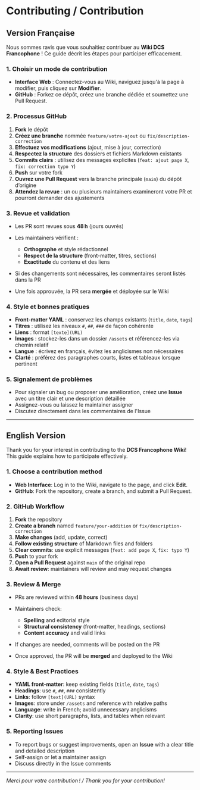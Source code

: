 # Contributing / Contribution

## Version Française

Nous sommes ravis que vous souhaitiez contribuer au **Wiki DCS Francophone** ! Ce guide décrit les étapes pour participer efficacement.

### 1. Choisir un mode de contribution

* **Interface Web** : Connectez-vous au Wiki, naviguez jusqu'à la page à modifier, puis cliquez sur **Modifier**.
* **GitHub** : Forkez ce dépôt, créez une branche dédiée et soumettez une Pull Request.

### 2. Processus GitHub

1. **Fork** le dépôt
2. **Créez une branche** nommée `feature/votre-ajout` ou `fix/description-correction`
3. **Effectuez vos modifications** (ajout, mise à jour, correction)
4. **Respectez la structure** des dossiers et fichiers Markdown existants
5. **Commits clairs** : utilisez des messages explicites (`feat: ajout page X`, `fix: correction typo Y`)
6. **Push** sur votre fork
7. **Ouvrez une Pull Request** vers la branche principale (`main`) du dépôt d’origine
8. **Attendez la revue** : un ou plusieurs maintainers examineront votre PR et pourront demander des ajustements

### 3. Revue et validation

* Les PR sont revues sous **48 h** (jours ouvrés)
* Les maintainers vérifient :

  * **Orthographe** et style rédactionnel
  * **Respect de la structure** (front-matter, titres, sections)
  * **Exactitude** du contenu et des liens
* Si des changements sont nécessaires, les commentaires seront listés dans la PR
* Une fois approuvée, la PR sera **mergée** et déployée sur le Wiki

### 4. Style et bonnes pratiques

* **Front-matter YAML** : conservez les champs existants (`title`, `date`, `tags`)
* **Titres** : utilisez les niveaux `#`, `##`, `###` de façon cohérente
* **Liens** : format `[texte](URL)`
* **Images** : stockez-les dans un dossier `/assets` et référencez-les via chemin relatif
* **Langue** : écrivez en français, évitez les anglicismes non nécessaires
* **Clarté** : préférez des paragraphes courts, listes et tableaux lorsque pertinent

### 5. Signalement de problèmes

* Pour signaler un bug ou proposer une amélioration, créez une **Issue** avec un titre clair et une description détaillée
* Assignez-vous ou laissez le maintainer assigner
* Discutez directement dans les commentaires de l'Issue

---

## English Version

Thank you for your interest in contributing to the **DCS Francophone Wiki**! This guide explains how to participate effectively.

### 1. Choose a contribution method

* **Web Interface**: Log in to the Wiki, navigate to the page, and click **Edit**.
* **GitHub**: Fork the repository, create a branch, and submit a Pull Request.

### 2. GitHub Workflow

1. **Fork** the repository
2. **Create a branch** named `feature/your-addition` or `fix/description-correction`
3. **Make changes** (add, update, correct)
4. **Follow existing structure** of Markdown files and folders
5. **Clear commits**: use explicit messages (`feat: add page X`, `fix: typo Y`)
6. **Push** to your fork
7. **Open a Pull Request** against `main` of the original repo
8. **Await review**: maintainers will review and may request changes

### 3. Review & Merge

* PRs are reviewed within **48 hours** (business days)
* Maintainers check:

  * **Spelling** and editorial style
  * **Structural consistency** (front-matter, headings, sections)
  * **Content accuracy** and valid links
* If changes are needed, comments will be posted on the PR
* Once approved, the PR will be **merged** and deployed to the Wiki

### 4. Style & Best Practices

* **YAML front-matter**: keep existing fields (`title`, `date`, `tags`)
* **Headings**: use `#`, `##`, `###` consistently
* **Links**: follow `[text](URL)` syntax
* **Images**: store under `/assets` and reference with relative paths
* **Language**: write in French; avoid unnecessary anglicisms
* **Clarity**: use short paragraphs, lists, and tables when relevant

### 5. Reporting Issues

* To report bugs or suggest improvements, open an **Issue** with a clear title and detailed description
* Self-assign or let a maintainer assign
* Discuss directly in the Issue comments

---

*Merci pour votre contribution ! / Thank you for your contribution!*
